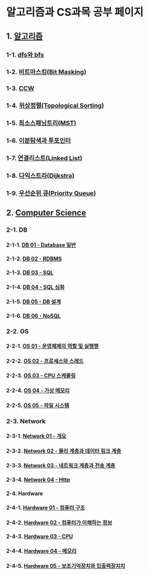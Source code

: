 # 알고리즘과 CS과목 공부 페이지

## 1. [알고리즘](./algorithm/)

### 1-1. [dfs와 bfs](./algorithm/dfsNbfs.md)

### 1-2. [비트마스킹(Bit Masking)](./algorithm/bitmasking.md)

### 1-3. [CCW](./algorithm/ccw.md)

### 1-4. [위상정렬(Topological Sorting)](./algorithm/topological_sorting.md)

### 1-5. [최소스패닝트리(MST)](./algorithm/mst.md)

### 1-6. [이분탐색과 투포인터](./algorithm/binary_search_and_two_pointer.md)

### 1-7. [연결리스트(Linked List)](./algorithm//linked_list.md)

### 1-8. [다익스트라(Dijkstra)](./algorithm/dijkstra.md)  

### 1-9. [우선순위 큐(Priority Queue)](./priority_queue.md)  

## 2. [Computer Science](./ComputerScience/)

### 2-1. DB

#### 2-1-1. [DB 01 - Database 일반](./ComputerScience/db01.md)

#### 2-1-2. [DB 02 - RDBMS](./ComputerScience/db02.md)

#### 2-1-3. [DB 03 - SQL](./ComputerScience/db03.md)

#### 2-1-4. [DB 04 - SQL 심화](./ComputerScience/db04.md)

#### 2-1-5. [DB 05 - DB 설계](./ComputerScience/db05.md)

#### 2-1-6. [DB 06 - NoSQL](./ComputerScience/db06.md)

### 2-2. OS

#### 2-2-1. [OS 01 - 운영체제의 역할 및 실행행](./ComputerScience/os01.md)

#### 2-2-2. [OS 02 - 프로세스와 스레드](./ComputerScience/os02.md)

#### 2-2-3. [OS 03 - CPU 스케줄링](./ComputerScience/os03.md)

#### 2-2-4. [OS 04 - 가상 메모리](./ComputerScience/os04.md)

#### 2-2-5. [OS 05 - 파일 시스템](./ComputerScience/os05.md)

### 2-3. Network

#### 2-3-1. [Network 01 - 개요](./ComputerScience/network01.md)

#### 2-3-2. [Network 02 - 물리 계층과 데이터 링크 계층](./ComputerScience/network02.md)

#### 2-3-3. [Network 03 - 네트워크 계층과 전송 계층](./ComputerScience/network03.md)

#### 2-3-4. [Network 04 - Http](./ComputerScience/network04.md)

#### 2-4. Hardware

#### 2-4-1. [Hardware 01 - 컴퓨터 구조](./ComputerScience/hardware01.md)

#### 2-4-2. [Hardware 02 - 컴퓨터가 이해하는 정보](./ComputerScience/hardware02.md)

#### 2-4-3. [Hardware 03 - CPU](./ComputerScience/hardware03.md)

#### 2-4-4. [Hardware 04 - 메모리](./ComputerScience/hardware04.md)

#### 2-4-5. [Hardware 05 - 보조기억장치와 입출력장치치](./ComputerScience/hardware05.md)
